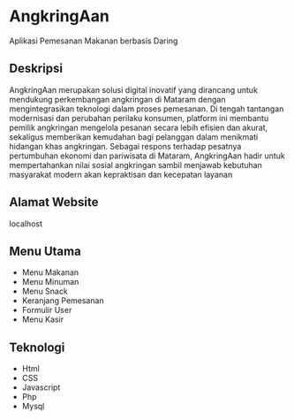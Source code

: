 # AngkringAan
Aplikasi Pemesanan Makanan berbasis Daring
## Deskripsi
AngkringAan merupakan solusi digital inovatif yang dirancang untuk mendukung perkembangan angkringan di Mataram dengan mengintegrasikan teknologi dalam proses pemesanan. Di tengah tantangan modernisasi dan perubahan perilaku konsumen, platform ini membantu pemilik angkringan mengelola pesanan secara lebih efisien dan akurat, sekaligus memberikan kemudahan bagi pelanggan dalam menikmati hidangan khas angkringan. Sebagai respons terhadap pesatnya pertumbuhan ekonomi dan pariwisata di Mataram, AngkringAan hadir untuk mempertahankan nilai sosial angkringan sambil menjawab kebutuhan masyarakat modern akan kepraktisan dan kecepatan layanan
## Alamat Website
localhost
## Menu Utama
- Menu Makanan
- Menu Minuman
- Menu Snack
- Keranjang Pemesanan
- Formulir User
- Menu Kasir
## Teknologi
- Html
- CSS
- Javascript
- Php
- Mysql
